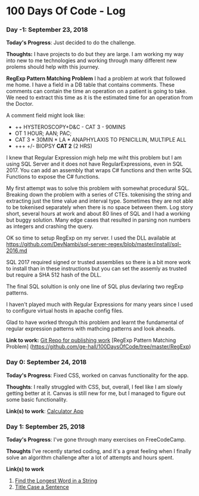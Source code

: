# 100 Days Of Code - Log

### Day -1: September 23, 2018 

**Today's Progress**: Just decided to do the challenge.

**Thoughts:** I have projects to do but they are large. I am working my way into new to me technologies 
and working through many different new prolems should help with this journey.

**RegExp Pattern Matching Problem**
I had a problem at work that followed me home. I have a field in a DB table that contains comments. These comments can contain the time an operation on a patient is going to take. We need to extract this time as it is the estimated time for an operation from the Doctor.

A comment field might look like:
- ++ HYSTEROSCOPY+D&C - CAT 3 - 90MINS
- OT 1 HOUR; AAN; PAC;
- CAT 3 * 30MIN * LA * ANAPHYLAXIS TO PENICILLIN, MULTIPLE ALL
- +++ +/- BIOPSY **CAT 2** (2 HRS)

I knew that Regular Expression migh help me wiht this problem but I am using SQL Server and it does not have RegularExpressions, even in SQL 2017. You can add an assembly that wraps C# functions and then write SQL Functions to expose the C# functions.

My first attempt was to solve this problem with somewhat procedural SQL. Breaking down the problem with a series of CTEs. tokenising the string and extracting just the time value and interval type. Sometimes they are not able to be tokenised separately when there is no space between them. Log story short, several hours at work and about 80 lines of SQL and I had a working but buggy solution. Many edge cases that resulted in parsing non numbers as integers and crashing the query.

OK so time to setup RegExp on my server. I used the DLL available at https://github.com/DevNambi/sql-server-regex/blob/master/install/sql-2016.md

SQL 2017 required signed or trusted assemblies so there is a bit more work to install than in these instructions but you can set the assemly as trusted but require a SHA 512 hash of the DLL.

The final SQL solultion is only one line of SQL plus devlaring two regExp patterns.

I haven't played much with Regular Expressions for many years since I used to configure virtual hosts in apache config files.

Glad to have worked throguh this problem and learnt the fundamental of regular expression patterns with mathcing patterns and look aheads.


**Link to work:** 
[Git Repo for publishing work](https://github.com/ge-hall/100DaysOfCode/new/master)
[RegExp Pattern Matching Problem] (https://github.com/ge-hall/100DaysOfCode/tree/master/RegExp)


### Day 0: September 24, 2018


**Today's Progress**: Fixed CSS, worked on canvas functionality for the app.

**Thoughts**: I really struggled with CSS, but, overall, I feel like I am slowly getting better at it. Canvas is still new for me, but I managed to figure out some basic functionality.

**Link(s) to work**: [Calculator App](http://www.example.com)


### Day 1: September 25, 2018

**Today's Progress**: I've gone through many exercises on FreeCodeCamp.

**Thoughts** I've recently started coding, and it's a great feeling when I finally solve an algorithm challenge after a lot of attempts and hours spent.

**Link(s) to work**
1. [Find the Longest Word in a String](https://www.freecodecamp.com/challenges/find-the-longest-word-in-a-string)
2. [Title Case a Sentence](https://www.freecodecamp.com/challenges/title-case-a-sentence)
